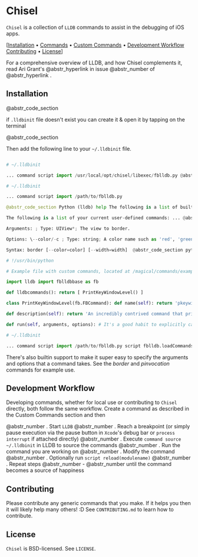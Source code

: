 # Chisel

`Chisel` is a collection of `LLDB` commands to assist in the debugging of iOS apps.

[[Installation](#installation) • [Commands](#commands) • [Custom Commands](#custom-commands) • [Development Workflow](#development-workflow) [Contributing](#contributing) • [License](#license)]

For a comprehensive overview of LLDB, and how Chisel complements it, read Ari Grant's @abstr_hyperlink in issue @abstr_number of @abstr_hyperlink .

## Installation

@abstr_code_section 

if `.lldbinit` file doesn't exist you can create it & open it by tapping on the terminal

@abstr_code_section 

Then add the following line to your `~/.lldbinit` file.

```Python

# ~/.lldbinit

... command script import /usr/local/opt/chisel/libexec/fblldb.py @abstr_code_section Python

# ~/.lldbinit

... command script import /path/to/fblldb.py

@abstr_code_section Python (lldb) help The following is a list of built-in, permanent debugger commands: ...

The following is a list of your current user-defined commands: ... @abstr_code_section (lldb) help border Draws a border around . Color and width can be optionally provided.

Arguments: ; Type: UIView*; The view to border.

Options: \--color/-c ; Type: string; A color name such as 'red', 'green', 'magenta', etc. \--width/-w ; Type: CGFloat; Desired width of border.

Syntax: border [--color=color] [--width=width]  @abstr_code_section python

# !/usr/bin/python

# Example file with custom commands, located at /magical/commands/example.py

import lldb import fblldbbase as fb

def lldbcommands(): return [ PrintKeyWindowLevel() ]

class PrintKeyWindowLevel(fb.FBCommand): def name(self): return 'pkeywinlevel'

def description(self): return 'An incredibly contrived command that prints the window level of the key window.'

def run(self, arguments, options): # It's a good habit to explicitly cast the type of all return # values and arguments. LLDB can't always find them on its own. lldb.debugger.HandleCommand('p (CGFloat)[(id)[(id)[UIApplication sharedApplication] keyWindow] windowLevel]') @abstr_code_section Python

# ~/.lldbinit

... command script import /path/to/fblldb.py script fblldb.loadCommandsInDirectory('/magical/commands/')

```

There's also builtin support to make it super easy to specify the arguments and options that a command takes. See the _border_ and _pinvocation_ commands for example use.

## Development Workflow

Developing commands, whether for local use or contributing to `Chisel` directly, both follow the same workflow. Create a command as described in the Custom Commands section and then

@abstr_number . Start `LLDB` @abstr_number . Reach a breakpoint (or simply pause execution via the pause button in `Xcode`'s debug bar or `process interrupt` if attached directly) @abstr_number . Execute `command source ~/.lldbinit` in LLDB to source the commands @abstr_number . Run the command you are working on @abstr_number . Modify the command @abstr_number . Optionally run `script reload(modulename)` @abstr_number . Repeat steps @abstr_number - @abstr_number until the command becomes a source of happiness

## Contributing

Please contribute any generic commands that you make. If it helps you then it will likely help many others! :D See `CONTRIBUTING.md` to learn how to contribute.

## License

`Chisel` is BSD-licensed. See `LICENSE`.
